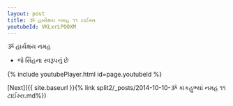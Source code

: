 ```yaml
---
layout: post
title: ૐ હાર્યક્ષય નમહ ૧૧ ટાઈમ્સ
youtubeId: VKLxrLPOOXM
---
```

 
 
 ૐ હાર્યક્ષય નમહ  
 
 -  જે સિંહના સ્વરૂપનું છે 
 
  
 
  
 
 
 
 
 
 


{% include youtubePlayer.html id=page.youtubeId %}
 
[Next]({{ site.baseurl }}{% link  split2/_posts/2014-10-10-ૐ કાકહુભ્યાં નમહ ૧૧ ટાઈમ્સ.md%})
 
